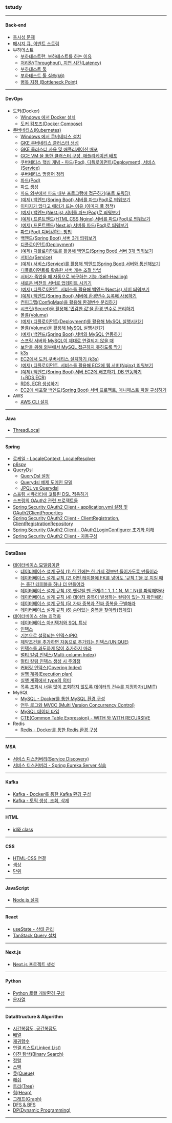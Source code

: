 ### tstudy

---

#### Back-end
- <a href="./back-end/동시성 문제.md" target="_blank">동시성 문제</a>
- <a href="./back-end/메시지 큐, 이벤트 스트림.md" target="_blank">메시지 큐, 이벤트 스트림</a>
- 부하테스트
  - <a href="./back-end/부하테스트란, 부하테스트를 하는 이유.md" target="_blank">부하테스트란, 부하테스트를 하는 이유</a>
  - <a href="./back-end/처리량(Throughput), 지연 시간(Latency).md" target="_blank">처리량(Throughput), 지연 시간(Latency)</a>
  - <a href="./back-end/부하테스트 툴.md" target="_blank">부하테스트 툴</a>
  - <a href="./back-end/부하테스트 툴 실습(k6).md" target="_blank">부하테스트 툴 실습(k6)</a>
  - <a href="./back-end/병목 지점(Bottleneck Point).md" target="_blank">병목 지점 (Bottleneck Point)</a>

---

#### DevOps
- 도커(Docker)
  - <a href="./devops/docker/Windows 에서 Docker 설치.md" target="_blank">Windows 에서 Docker 설치</a>
  - <a href="./devops/docker/도커 컴포즈(Docker Compose).md" target="_blank">도커 컴포즈(Docker Compose)</a>
- <a href="./devops/kubernetes/쿠버네티스(Kubernetes).md" target="_blank">쿠버네티스(Kubernetes)</a>
  - <a href="./devops/kubernetes/Windows 에서 쿠버네티스 설치.md" target="_blank">Windows 에서 쿠버네티스 설치</a>
  - <a href="./devops/kubernetes/GKE 쿠버네티스 클러스터 생성.md" target="_blank">GKE 쿠버네티스 클러스터 생성</a>
  - <a href="./devops/kubernetes/GKE 클러스터 사용 및 애플리케이션 배포.md" target="_blank">GKE 클러스터 사용 및 애플리케이션 배포</a>
  - <a href="./devops/kubernetes/GCE VM 을 통한 클러스터 구성, 애플리케이션 배포.md" target="_blank">GCE VM 을 통한 클러스터 구성, 애플리케이션 배포</a>
  - <a href="./devops/kubernetes/쿠버네티스 핵심 개념 - 파드(Pod), 디플로이먼트(Deployment), 서비스(Service).md" target="_blank">쿠버네티스 핵심 개념 - 파드(Pod), 디플로이먼트(Deployment), 서비스(Service)</a>
  - <a href="./devops/kubernetes/쿠버네티스 명령어 정리.md" target="_blank">쿠버네티스 명령어 정리</a>
  - <a href="./devops/kubernetes/파드(Pod).md" target="_blank">파드(Pod)</a>
  - <a href="./devops/kubernetes/파드 생성.md" target="_blank">파드 생성</a>
  - <a href="./devops/kubernetes/파드 외부에서 파드 내부 프로그램에 접근하기(포트 포워딩).md" target="_blank">파드 외부에서 파드 내부 프로그램에 접근하기(포트 포워딩)</a>
  - <a href="./devops/kubernetes/(예제) 백엔드(Spring Boot) 서버를 파드(Pod)로 띄워보기.md" target="_blank">(예제) 백엔드(Spring Boot) 서버를 파드(Pod)로 띄워보기</a>
  - <a href="./devops/kubernetes/이미지가 없다고 에러가 뜨는 이유 (이미지 풀 정책).md" target="_blank">이미지가 없다고 에러가 뜨는 이유 (이미지 풀 정책)</a>
  - <a href="./devops/kubernetes/(예제) 백엔드(Nest.js) 서버를 파드(Pod)로 띄워보기.md" target="_blank">(예제) 백엔드(Nest.js) 서버를 파드(Pod)로 띄워보기</a>
  - <a href="./devops/kubernetes/(예제) 프론트엔드(HTML,CSS,Nginx) 서버를 파드(Pod)로 띄워보기.md" target="_blank">(예제) 프론트엔드(HTML,CSS,Nginx) 서버를 파드(Pod)로 띄워보기</a>
  - <a href="./devops/kubernetes/(예제) 프론트엔드(Next.js) 서버를 파드(Pod)로 띄워보기.md" target="_blank">(예제) 프론트엔드(Next.js) 서버를 파드(Pod)로 띄워보기</a>
  - <a href="./devops/kubernetes/파드(Pod) 디버깅하는 방법.md" target="_blank">파드(Pod) 디버깅하는 방법</a>
  - <a href="./devops/kubernetes/백엔드(Spring Boot) 서버 3개 띄워보기.md" target="_blank">백엔드(Spring Boot) 서버 3개 띄워보기</a>
  - <a href="./devops/kubernetes/디플로이먼트(Deployment).md" target="_blank">디플로이먼트(Deployment)</a>
  - <a href="./devops/kubernetes/(예제) 디플로이먼트를 활용해 백엔드(Spring Boot) 서버 3개 띄워보기.md" target="_blank">(예제) 디플로이먼트를 활용해 백엔드(Spring Boot) 서버 3개 띄워보기</a>
  - <a href="./devops/kubernetes/서비스(Service).md" target="_blank">서비스(Service)</a>
  - <a href="./devops/kubernetes/(예제) 서비스(Service)를 활용해 백엔드(Spring Boot) 서버와 통신해보기.md" target="_blank">(예제) 서비스(Service)를 활용해 백엔드(Spring Boot) 서버와 통신해보기</a>
  - <a href="./devops/kubernetes/디플로이먼트를 활용한 서버 개수 조절 방법.md" target="_blank">디플로이먼트를 활용한 서버 개수 조절 방법</a>
  - <a href="./devops/kubernetes/서버가 죽었을 때 자동으로 복구하는 기능 (Self-Healing).md" target="_blank">서버가 죽었을 때 자동으로 복구하는 기능 (Self-Healing)</a>
  - <a href="./devops/kubernetes/새로운 버전의 서버로 업데이트 시키기.md" target="_blank">새로운 버전의 서버로 업데이트 시키기</a>
  - <a href="./devops/kubernetes/(예제) 디플로이먼트, 서비스를 활용해 백엔드(Nest.js) 서버 띄워보기.md" target="_blank">(예제) 디플로이먼트, 서비스를 활용해 백엔드(Nest.js) 서버 띄워보기</a>
  - <a href="./devops/kubernetes/(예제) 백엔드(Spring Boot) 서버에 환경변수 등록해 사용하기.md" target="_blank">(예제) 백엔드(Spring Boot) 서버에 환경변수 등록해 사용하기</a>
  - <a href="./devops/kubernetes/컨피그맵(ConfigMap)을 활용해 환경변수 분리하기.md" target="_blank">컨피그맵(ConfigMap)을 활용해 환경변수 분리하기</a>
  - <a href="./devops/kubernetes/시크릿(Secret)을 활용해 '민감한 값'을 환경 변수로 분리하기.md" target="_blank">시크릿(Secret)을 활용해 '민감한 값'을 환경 변수로 분리하기</a>
  - <a href="./devops/kubernetes/볼륨(Volume).md" target="_blank">볼륨(Volume)</a>
  - <a href="./devops/kubernetes/(예제) 디플로이먼트(Deployment)를 활용해 MySQL 실행시키기.md" target="_blank">(예제) 디플로이먼트(Deployment)를 활용해 MySQL 실행시키기</a>
  - <a href="./devops/kubernetes/볼륨(Volume)을 활용해 MySQL 실행시키기.md" target="_blank">볼륨(Volume)을 활용해 MySQL 실행시키기</a>
  - <a href="./devops/kubernetes/(예제) 백엔드(Spring Boot) 서버와 MySQL 연동하기.md" target="_blank">(예제) 백엔드(Spring Boot) 서버와 MySQL 연동하기</a>
  - <a href="./devops/kubernetes/스프링 서버와 MySQL이 제대로 연결되지 않을 때.md" target="_blank">스프링 서버와 MySQL이 제대로 연결되지 않을 때</a>
  - <a href="./devops/kubernetes/보안을 위해 외부에서 MySQL 접근하지 못하도록 막기.md" target="_blank">보안을 위해 외부에서 MySQL 접근하지 못하도록 막기</a>
  - <a href="./devops/kubernetes/k3s.md" target="_blank">k3s</a>
  - <a href="./devops/kubernetes/EC2에서 도커,쿠버네티스 설치하기 (k3s).md" target="_blank">EC2에서 도커,쿠버네티스 설치하기 (k3s)</a>
  - <a href="./devops/kubernetes/(예제) 디플로이먼트, 서비스를 활용해 EC2에 웹 서버(Nginx) 띄워보기.md" target="_blank">(예제) 디플로이먼트, 서비스를 활용해 EC2에 웹 서버(Nginx) 띄워보기</a>
  - <a href="./devops/kubernetes/(예제) 백엔드(Spring Boot) 서버 EC2에 배포하기, DB 연동하기 (+RDS,ECR).md" target="_blank">(예제) 백엔드(Spring Boot) 서버 EC2에 배포하기, DB 연동하기 (+RDS,ECR)</a>
  - <a href="./devops/kubernetes/RDS, ECR 생성하기.md" target="_blank">RDS, ECR 생성하기</a>
  - <a href="./devops/kubernetes/EC2에 배포할 백엔드(Spring Boot) 서버 프로젝트, 매니페스트 파일 구성하기.md" target="_blank">EC2에 배포할 백엔드(Spring Boot) 서버 프로젝트, 매니페스트 파일 구성하기</a>
- AWS
  - <a href="./devops/aws/AWS CLI 설치.md" target="_blank">AWS CLI 설치</a>

---

#### Java
- <a href="./java/ThreadLocal.md">ThreadLocal</a>

---

#### Spring
- <a href="./spring/로케일 - LocaleContext, LocaleResolver.md">로케일 - LocaleContext, LocaleResolver</a>
- <a href="./spring/spring-data-jpa/p6spy.md">p6spy</a>
- <a href="./spring/querydsl/Querydsl.md">QueryDsl</a>
  - <a href="./spring/querydsl/Querydsl 설정.md">QueryDsl 설정</a>
  - <a href="./spring/querydsl/Querydsl 예제 도메인 모델.md">Querydsl 예제 도메인 모델</a>
  - <a href="./spring/querydsl/JPQL vs Querydsl.md">JPQL vs Querydsl</a>
- <a href="./spring/스프링 시큐리티에 코틀린 DSL 적용하기.md" target="_blank">스프링 시큐리티에 코틀린 DSL 적용하기</a>
- <a href="./spring/스프링의 OAuth2 관련 프로젝트들.md" target="_blank">스프링의 OAuth2 관련 프로젝트들</a>
- <a href="./spring/Spring Security OAuth2 Client - application.yml 설정 및 OAuth2ClientProperties.md" target="_blank">Spring Security OAuth2 Client - application.yml 설정 및 OAuth2ClientProperties</a>
- <a href="./spring/Spring Security OAuth2 Client - ClientRegistration, ClientRegistrationRepository.md" target="_blank">Spring Security OAuth2 Client - ClientRegistration, ClientRegistrationRepository</a>
- <a href="./spring/Spring Security OAuth2 Client - OAuth2LoginConfigurer 초기화 이해.md" target="_blank">Spring Security OAuth2 Client - OAuth2LoginConfigurer 초기화 이해</a>
- <a href="./spring/Spring Security OAuth2 Client - 자동구성.md" target="_blank">Spring Security OAuth2 Client - 자동구성</a>

---

#### DataBase
- <a href="./database/데이터베이스 모델링이란.md" target="_blank">데이터베이스 모델링이란</a>
  - <a href="./database/데이터베이스 설계 규칙 (1) 한 칸에는 한 가지 정보만 들어가도록 만들어라.md" target="_blank">데이터베이스 설계 규칙 (1) 한 칸에는 한 가지 정보만 들어가도록 만들어라</a>
  - <a href="./database/데이터베이스 설계 규칙 (2) 어떤 테이블에 FK를 넣어도 '규칙 1'을 못 지킬 때는 중간 테이블을 하나 더 만들어라.md" target="_blank">데이터베이스 설계 규칙 (2) 어떤 테이블에 FK를 넣어도 '규칙 1'을 못 지킬 때는 중간 테이블을 하나 더 만들어라</a>
  - <a href="./database/데이터베이스 설계 규칙 (3) 헷갈릴 땐 관계(1：1, 1：N, M：N)를 파악해봐라.md" target="_blank">데이터베이스 설계 규칙 (3) 헷갈릴 땐 관계(1：1, 1：N, M：N)를 파악해봐라</a>
  - <a href="./database/데이터베이스 설계 규칙 (4) 데이터 중복이 발생하는 컬럼이 있는 지 확인해라.md" target="_blank">데이터베이스 설계 규칙 (4) 데이터 중복이 발생하는 컬럼이 있는 지 확인해라</a>
  - <a href="./database/데이터베이스 설계 규칙 (5) 가짜 중복과 진짜 중복을 구별해라.md" target="_blank">데이터베이스 설계 규칙 (5) 가짜 중복과 진짜 중복을 구별해라</a>
  - <a href="./database/데이터베이스 설계 규칙 (6) 숨어있는 중복을 찾아라(집계값).md" target="_blank">데이터베이스 설계 규칙 (6) 숨어있는 중복을 찾아라(집계값)</a>
- <a href="./database/데이터베이스 성능 최적화.md" target="_blank">데이터베이스 성능 최적화</a>
  - <a href="./database/데이터베이스 아키텍처와 SQL 튜닝.md" target="_blank">데이터베이스 아키텍처와 SQL 튜닝</a>
  - <a href="./database/인덱스.md" target="_blank">인덱스</a>
  - <a href="./database/기본으로 설정되는 인덱스(PK).md" target="_blank">기본으로 설정되는 인덱스(PK)</a>
  - <a href="./database/제약조건을 추가하면 자동으로 추가되는 인덱스(UNIQUE).md" target="_blank">제약조건을 추가하면 자동으로 추가되는 인덱스(UNIQUE)</a>
  - <a href="./database/인덱스를 과도하게 많이 추가하지 마라.md" target="_blank">인덱스를 과도하게 많이 추가하지 마라</a>
  - <a href="./database/멀티 칼럼 인덱스(Multi-column Index).md" target="_blank">멀티 칼럼 인덱스(Multi-column Index)</a>
  - <a href="./database/멀티 칼럼 인덱스 생성 시 주의점.md" target="_blank">멀티 칼럼 인덱스 생성 시 주의점</a>
  - <a href="./database/커버링 인덱스(Covering Index).md" target="_blank">커버링 인덱스(Covering Index)</a>
  - <a href="./database/실행 계획(Execution plan).md" target="_blank">실행 계획(Execution plan)</a>
  - <a href="./database/실행 계획에서 type의 의미.md" target="_blank">실행 계획에서 type의 의미</a>
  - <a href="./database/목록 조회시 너무 많이 조회하지 않도록 데이터의 건수를 지정하자(LIMIT).md" target="_blank">목록 조회시 너무 많이 조회하지 않도록 데이터의 건수를 지정하자(LIMIT)</a>
- MySQL
  - <a href="./database/mysql/MySQL - Docker를 통한 MySQL 환경 구성.md" target="_blank">MySQL - Docker를 통한 MySQL 환경 구성</a>
  - <a href="./database/mysql/언두 로그와 MVCC (Multi Version Concurrency Control).md" target="_blank">언두 로그와 MVCC (Multi Version Concurrency Control)</a>
  - <a href="./database/mysql/MySQL 데이터 타입.md" target="_blank">MySQL 데이터 타입</a>
  - <a href="./database/mysql/CTE(Common Table Expression) - WITH 와 WITH RECURSIVE.md" target="_blank">CTE(Common Table Expression) - WITH 와 WITH RECURSIVE</a>
- Redis
  - <a href="./database/redis/Redis - Docker를 통한 Redis 환경 구성.md" target="_blank">Redis - Docker를 통한 Redis 환경 구성</a>

---

#### MSA
- <a href="./msa/서비스 디스커버리(Service Discovery).md" target="_blank">서비스 디스커버리(Service Discovery)</a>
- <a href="./msa/서비스 디스커버리 - Spring Eureka Server 실습.md" target="_blank">서비스 디스커버리 - Spring Eureka Server 실습</a>

---

#### Kafka
- <a href="./kafka/Kafka - Docker를 통한 Kafka 환경 구성.md" target="_blank">Kafka - Docker를 통한 Kafka 환경 구성</a>
- <a href="./kafka/Kafka - 토픽 생성, 조회, 삭제.md" target="_blank">Kafka - 토픽 생성, 조회, 삭제</a>

---

#### HTML
- <a href="./html/id와 class.md" target="_blank">id와 class</a>

---

#### CSS
- <a href="./css/HTML-CSS 연결.md" target="_blank">HTML-CSS 연결</a>
- <a href="./css/색상.md" target="_blank">색상</a>
- <a href="./css/단위.md" target="_blank">단위</a>

---

#### JavaScript
- <a href="./javascript/Node.js 설치.md" target="_blank">Node.js 설치</a>

---

#### React
- <a href="./react/useState.md" target="_blank">useState - 상태 관리</a>
- <a href="./react/TanStack Query 설치.md" target="_blank">TanStack Query 설치</a>

---

#### Next.js
- <a href="./nextjs/Next.js 프로젝트 생성.md" target="_blank">Next.js 프로젝트 생성</a>

---

#### Python
- <a href="./python/Python 로컬 개발환경 구성.md" target="_blank">Python 로컬 개발환경 구성</a>
- <a href="./python/문자열.md" target="_blank">문자열</a>

---

#### DataStructure & Algorithm
- <a href="./data-structure-and-algorithm/시간복잡도, 공간복잡도.md" href="_blank">시간복잡도, 공간복잡도</a>
- <a href="./data-structure-and-algorithm/배열.md" href="_blank">배열</a>
- <a href="./data-structure-and-algorithm/재귀함수.md" href="_blank">재귀함수</a>
- <a href="./data-structure-and-algorithm/연결 리스트(Linked List).md" href="_blank">연결 리스트(Linked List)</a>
- <a href="./data-structure-and-algorithm/이진 탐색(Binary Search).md" href="_blank">이진 탐색(Binary Search)</a>
- <a href="./data-structure-and-algorithm/정렬.md" href="_blank">정렬</a>
- <a href="./data-structure-and-algorithm/스택.md" href="_blank">스택</a>
- <a href="./data-structure-and-algorithm/큐(Queue).md" href="_blank">큐(Queue)</a>
- <a href="./data-structure-and-algorithm/해쉬.md" href="_blank">해쉬</a>
- <a href="./data-structure-and-algorithm/트리(Tree).md" href="_blank">트리(Tree)</a>
- <a href="./data-structure-and-algorithm/힙(Heap).md" href="_blank">힙(Heap)</a>
- <a href="./data-structure-and-algorithm/그래프(Graph).md" href="_blank">그래프(Graph)</a>
- <a href="./data-structure-and-algorithm/DFS & BFS.md" href="_blank">DFS & BFS</a>
- <a href="./data-structure-and-algorithm/DP(Dynamic Programming).md" href="_blank">DP(Dynamic Programming)</a>

---
